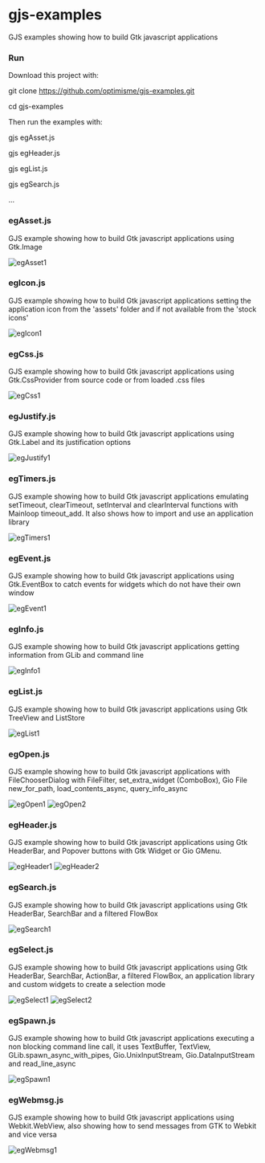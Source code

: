 # gjs-examples
GJS examples showing how to build Gtk javascript applications

### Run

Download this project with:

git clone https://github.com/optimisme/gjs-examples.git

cd gjs-examples

Then run the examples with:

gjs egAsset.js

gjs egHeader.js

gjs egList.js

gjs egSearch.js

...

### egAsset.js

GJS example showing how to build Gtk javascript applications
using Gtk.Image

![egAsset1](https://raw.github.com/optimisme/gjs-examples/master/captures/egAsset1.png)

### egIcon.js

GJS example showing how to build Gtk javascript applications
setting the application icon from the 'assets' folder and if
not available from the 'stock icons'

![egIcon1](https://raw.github.com/optimisme/gjs-examples/master/captures/egIcon1.png)

### egCss.js

GJS example showing how to build Gtk javascript applications
using Gtk.CssProvider from source code or from loaded .css files

![egCss1](https://raw.github.com/optimisme/gjs-examples/master/captures/egCss1.png)

### egJustify.js

GJS example showing how to build Gtk javascript applications
using Gtk.Label and its justification options

![egJustify1](https://raw.github.com/optimisme/gjs-examples/master/captures/egJustify1.png)

### egTimers.js

GJS example showing how to build Gtk javascript applications
emulating setTimeout, clearTimeout, setInterval and clearInterval
functions with Mainloop timeout_add. It also shows how to import
and use an application library

![egTimers1](https://raw.github.com/optimisme/gjs-examples/master/captures/egTimers1.png)

### egEvent.js

GJS example showing how to build Gtk javascript applications
using Gtk.EventBox to catch events for widgets which do not 
have their own window

![egEvent1](https://raw.github.com/optimisme/gjs-examples/master/captures/egEvent1.png)

### egInfo.js

GJS example showing how to build Gtk javascript applications
getting information from GLib and command line

![egInfo1](https://raw.github.com/optimisme/gjs-examples/master/captures/egInfo1.png)

### egList.js

GJS example showing how to build Gtk javascript applications
using Gtk TreeView and ListStore

![egList1](https://raw.github.com/optimisme/gjs-examples/master/captures/egList1.png)

### egOpen.js

GJS example showing how to build Gtk javascript applications
with FileChooserDialog with FileFilter, set_extra_widget (ComboBox),
Gio File new_for_path, load_contents_async, query_info_async

![egOpen1](https://raw.github.com/optimisme/gjs-examples/master/captures/egOpen1.png)
![egOpen2](https://raw.github.com/optimisme/gjs-examples/master/captures/egOpen2.png)

### egHeader.js

GJS example showing how to build Gtk javascript applications
using Gtk HeaderBar, and Popover buttons with Gtk Widget or Gio GMenu.

![egHeader1](https://raw.github.com/optimisme/gjs-examples/master/captures/egHeader1.png)
![egHeader2](https://raw.github.com/optimisme/gjs-examples/master/captures/egHeader2.png)

### egSearch.js

GJS example showing how to build Gtk javascript applications
using Gtk HeaderBar, SearchBar and a filtered FlowBox

![egSearch1](https://raw.github.com/optimisme/gjs-examples/master/captures/egSearch1.png)

### egSelect.js

GJS example showing how to build Gtk javascript applications
using Gtk HeaderBar, SearchBar, ActionBar, a filtered FlowBox,
an application library and custom widgets to create a selection
mode

![egSelect1](https://raw.github.com/optimisme/gjs-examples/master/captures/egSelect1.png)
![egSelect2](https://raw.github.com/optimisme/gjs-examples/master/captures/egSelect2.png)

### egSpawn.js

GJS example showing how to build Gtk javascript applications
executing a non blocking command line call, it uses
TextBuffer, TextView, GLib.spawn_async_with_pipes,
Gio.UnixInputStream, Gio.DataInputStream and read_line_async

![egSpawn1](https://raw.github.com/optimisme/gjs-examples/master/captures/egSpawn1.png)

### egWebmsg.js

GJS example showing how to build Gtk javascript applications
using Webkit.WebView, also showing how to send messages from GTK
to Webkit and vice versa

![egWebmsg1](https://raw.github.com/optimisme/gjs-examples/master/captures/egWebmsg1.png)
